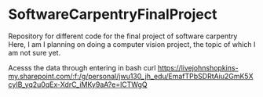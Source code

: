 # SoftwareCarpentryFinalProject
Repository for different code for the final project of software carpentry
Here, I am I planning on doing a computer vision project, the topic of which I am not sure yet.

Acesss the data through entering in bash
curl https://livejohnshopkins-my.sharepoint.com/:f:/g/personal/jwu130_jh_edu/EmafTPbSDRtAiu2GmK5XcyIB_yq2u0qEx-XdrC_iMKy9aA?e=lCTWgQ
